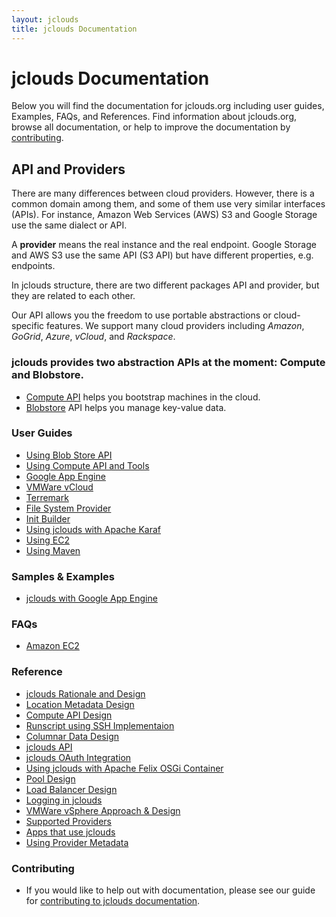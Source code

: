 ```yaml
---
layout: jclouds
title: jclouds Documentation
---
```


# **jclouds** Documentation

Below you will find the documentation for jclouds.org including user guides, Examples, FAQs, and References. Find information about 
jclouds.org, browse all documentation, or help to improve the documentation by [contributing](http://www.jclouds.org/documentation/devguides/contributing-to-documentation/).


## API and Providers

There are many differences between cloud providers.  However, there is a common domain among them, and some of them use very similar
interfaces (APIs).  For instance, Amazon Web Services (AWS) S3 and Google Storage use the same dialect or API.

A **provider** means the real instance and the real endpoint. Google Storage and AWS S3 use the same API (S3 API) but have different properties, e.g. endpoints.

In jclouds structure, there are two different packages API and provider, but they are related to each other.

Our API allows you the freedom to use portable abstractions or cloud-specific features. 
We support many cloud providers including _Amazon_, _GoGrid_, _Azure_, _vCloud_, and _Rackspace_.

### **jclouds** provides two abstraction APIs at the moment: Compute and Blobstore. 
* [Compute API](/documentation/userguide/compute) helps you bootstrap machines in the cloud.
* [Blobstore](/documentation/userguide/blobstore-guide) API helps you manage key-value data.

### User Guides
* [Using Blob Store API](/documentation/userguide/blobstore-guide)
* [Using Compute API and Tools](/documentation/userguide/compute)
* [Google App Engine](/documentation/userguide/google-app-engine)
* [VMWare vCloud](/documentation/userguide/vmware-vcloud)
* [Terremark](/documentation/userguide/terremark)
* [File System Provider](/documentation/userguide/init-builder)
* [Init Builder](/documentation/userguide/filesystem-provider)
* [Using jclouds with Apache Karaf](/documentation/userguide/karaf)
* [Using EC2](/documentation/userguide/using-ec2)
* [Using Maven](/documentation/userguide/using-maven)

### Samples & Examples
* [jclouds with Google App Engine](/documentation/examples/google-app-engine)

### FAQs
* [Amazon EC2](/documentation/faqs/ec2-faq)

### Reference
* [jclouds Rationale and Design](/documentation/reference/rationale-design)
* [Location Metadata Design](/documentation/reference/location-metadata-design)
* [Compute API Design](/documentation/reference/compute-design)
* [Runscript using SSH Implementaion](/documentation/reference/runscript-design)
* [Columnar Data Design](/documentation/reference/columnar-datadesign)
* [jclouds API](/documentation/reference/jclouds-api)
* [jclouds OAuth Integration](/documentation/reference/oauth)
* [Using jclouds with Apache Felix OSGi Container](/documentation/reference/osgi)
* [Pool Design](/documentation/reference/pool-design)
* [Load Balancer Design](/documentation/reference/load-balancer-design)
* [Logging in jclouds](/documentation/reference/jclouds-logging)
* [VMWare vSphere Approach & Design](/documentation/reference/vmware-vsphere-design)
* [Supported Providers](/documentation/reference/supported-providers)
* [Apps that use jclouds](/documentation/reference/apps-that-use-jclouds)
* [Using Provider Metadata](/documentation/reference/using-provider-metadata)

### Contributing

* If you would like to help out with documentation, please see our guide for [contributing to jclouds documentation](http://www.jclouds.org/documentation/devguides/contributing-to-documentation/).